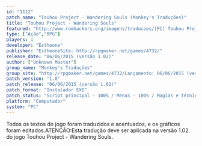 ```yaml
---
id: "1112"
patch_name: "Touhou Project - Wandering Souls (Monkey's Traduções)"
title: "Touhou Project - Wandering Souls"
featured: "http://www.romhackers.org/imagens/traducoes/[PC] Touhou Project - Wandering Souls - Monkey's Traduções - 1.jpg"
type: ["Ação","RPG"]
players: 1
developer: "Estheone"
publisher: "EstheoneSite: http://rpgmaker.net/games/4732/"
release_date: "06/06/2015 (versão 1.02)"
author: ["Unknown Master"]
group_name: "Monkey's Traduções"
group_site: "http://rpgmaker.net/games/4732/Lançamento: 06/06/2015 (versão 1.02)TRADUÇÃO:Autor: Unknown MasterGrupo: Monkey's TraduçõesSite: http://www.monkeystraducoes.com/ (fora do ar)"
patch_version: "1.0"
patch_release: "06/06/2015 (versão 1.02)"
patch_format: "Instalador EXE"
patch_status: "Script principal - 100% / Menus - 100% / Magias e técnicas - 100% / Armas e armaduras - 100% / Outros textos - 100% / Acentuação - 100% / Gráficos - 100%"
platform: "Computador"
system: "PC"
---
```


Todos os textos do jogo foram traduzidos e acentuados, e os gráficos foram editados.ATENÇÃO:Esta tradução deve ser aplicada na versão 1.02 do jogo Touhou Project - Wandering Souls.